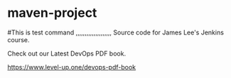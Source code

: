 # maven-project
#This is test  command ,,,,,,,,,,,,,,,,,,,,
Source code for James Lee's Jenkins course.

Check out our Latest DevOps PDF book.

https://www.level-up.one/devops-pdf-book

